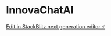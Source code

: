 # InnovaChatAI

[Edit in StackBlitz next generation editor ⚡️](https://stackblitz.com/~/github.com/kunalvvs/InnovaChatAI)